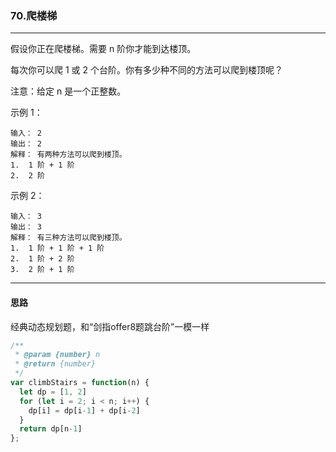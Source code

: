### 70.爬楼梯

---
假设你正在爬楼梯。需要 n 阶你才能到达楼顶。

每次你可以爬 1 或 2 个台阶。你有多少种不同的方法可以爬到楼顶呢？

注意：给定 n 是一个正整数。

示例 1：
```
输入： 2
输出： 2
解释： 有两种方法可以爬到楼顶。
1.  1 阶 + 1 阶
2.  2 阶
```
示例 2：
```
输入： 3
输出： 3
解释： 有三种方法可以爬到楼顶。
1.  1 阶 + 1 阶 + 1 阶
2.  1 阶 + 2 阶
3.  2 阶 + 1 阶
```
---

#### 思路

经典动态规划题，和“剑指offer8题跳台阶”一模一样

``` js
/**
 * @param {number} n
 * @return {number}
 */
var climbStairs = function(n) {
  let dp = [1, 2]
  for (let i = 2; i < n; i++) {
    dp[i] = dp[i-1] + dp[i-2]
  }
  return dp[n-1]
};
```
